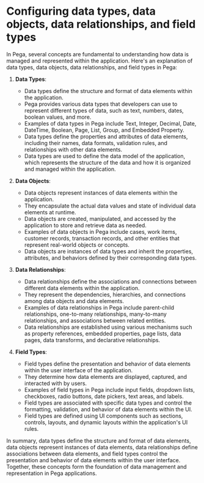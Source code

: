 # Configuring data types, data objects, data relationships, and field types

In Pega, several concepts are fundamental to understanding how data is managed and represented within the application. Here's an explanation of data types, data objects, data relationships, and field types in Pega:

1. **Data Types**:
   - Data types define the structure and format of data elements within the application.
   - Pega provides various data types that developers can use to represent different types of data, such as text, numbers, dates, boolean values, and more.
   - Examples of data types in Pega include Text, Integer, Decimal, Date, DateTime, Boolean, Page, List, Group, and Embedded Property.
   - Data types define the properties and attributes of data elements, including their names, data formats, validation rules, and relationships with other data elements.
   - Data types are used to define the data model of the application, which represents the structure of the data and how it is organized and managed within the application.

2. **Data Objects**:
   - Data objects represent instances of data elements within the application.
   - They encapsulate the actual data values and state of individual data elements at runtime.
   - Data objects are created, manipulated, and accessed by the application to store and retrieve data as needed.
   - Examples of data objects in Pega include cases, work items, customer records, transaction records, and other entities that represent real-world objects or concepts.
   - Data objects are instances of data types and inherit the properties, attributes, and behaviors defined by their corresponding data types.

3. **Data Relationships**:
   - Data relationships define the associations and connections between different data elements within the application.
   - They represent the dependencies, hierarchies, and connections among data objects and data elements.
   - Examples of data relationships in Pega include parent-child relationships, one-to-many relationships, many-to-many relationships, and associations between related entities.
   - Data relationships are established using various mechanisms such as property references, embedded properties, page lists, data pages, data transforms, and declarative relationships.

4. **Field Types**:
   - Field types define the presentation and behavior of data elements within the user interface of the application.
   - They determine how data elements are displayed, captured, and interacted with by users.
   - Examples of field types in Pega include input fields, dropdown lists, checkboxes, radio buttons, date pickers, text areas, and labels.
   - Field types are associated with specific data types and control the formatting, validation, and behavior of data elements within the UI.
   - Field types are defined using UI components such as sections, controls, layouts, and dynamic layouts within the application's UI rules.

In summary, data types define the structure and format of data elements, data objects represent instances of data elements, data relationships define associations between data elements, and field types control the presentation and behavior of data elements within the user interface. Together, these concepts form the foundation of data management and representation in Pega applications.